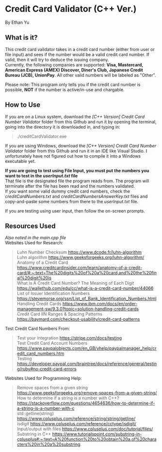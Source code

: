 # Credit Card Validator (C++ Ver.)  
By Ethan Yu  

## What is it?  
This credit card validator takes in a credit card number (either from user or file input) and 
sees if the number would be a valid credit card number. If valid, then it will try to deduce 
the issuing company.  
Currently, the following companies are supported: __Visa, Mastercard, American Express (AMEX)
Discover, Diner's Club, Japanese Credit Bureau (JCB), UnionPay__. All other valid numbers
will be labeled as "Other".  

Please note: This program only tells you if the credit card number is possible, **NOT** if
the number is active/in-use and chargable.  

## How to Use  
If you are on a Linux system, download the _[C++ Version] Credit Card Number Validator_ folder 
from this Github and run it by opening the terminal, going into the directory it is downloaded 
in, and typing in: 
> ./creditCardValidator.exe

If you are using Windows, download the _[C++ Version] Credit Card Number Validator_ folder
from this Github and run it in an IDE like Visual Studio. I unfortunately have not figured 
out how to compile it into a Windows executable yet.

**If you are going to test using File Input, you must put the numbers you want to test in
the _userInput.txt_ file**  
That file is the designated file the program reads from. The program will terminate after
the file has been read and the numbers validated.  
If you want some valid dummy credit card numbers, check the _creditCardNumbers.txt_ and 
_creditCardNumbersAnswerKey.txt_ files and copy-and-paste some numbers from there to 
the _userInput.txt_ file.  

If you are testing using user input, then follow the on-screen prompts.

## Resources Used
_Also noted in the main.cpp file_  
Websites Used for Research:  
> Luhn Number Checksum https://www.dcode.fr/luhn-algorithm  
> Luhn algorithm https://www.geeksforgeeks.org/luhn-algorithm/  
> Anatomy of a Credit Card https://www.creditcardinsider.com/learn/anatomy-of-a-credit-card/#:~:text=The%20digits%20of%20a%20card,and%20the%20final%20digit%20is  
> What Is A Credit Card Number? The Meaning of Each Digit https://wallethub.com/edu/cc/what-is-a-credit-card-number/44066  
> List of Issuer Identification Numbers https://stevemorse.org/ssn/List_of_Bank_Identification_Numbers.html  
> Handling Credit Cards https://www.ibm.com/docs/en/order-management-sw/9.3.0?topic=solution-handling-credit-cards  
> Credit Card IIN Ranges & Spacing Patterns https://baymard.com/checkout-usability/credit-card-patterns  

Test Credit Card Numbers From:  
> Test your integration https://stripe.com/docs/testing  
> Test Credit Card Account Numbers https://www.paypalobjects.com/en_GB/vhelp/paypalmanager_help/credit_card_numbers.htm  
> Testing https://developer.paypal.com/braintree/docs/reference/general/testing/ruby#no-credit-card-errors  

Websites Used for Programming Help:  
> Remove spaces from a given string https://www.geeksforgeeks.org/remove-spaces-from-a-given-string/  
> How to determine if a string is a number with C++? https://stackoverflow.com/questions/4654636/how-to-determine-if-a-string-is-a-number-with-c  
> std::getline(string) https://www.cplusplus.com/reference/string/string/getline/  
> isdigit https://www.cplusplus.com/reference/cctype/isdigit/  
> Input/output with files https://www.cplusplus.com/doc/tutorial/files/  
> Substring in C++ https://www.tutorialspoint.com/substring-in-cplusplus#:~:text=A%20function%20to%20obtain%20a,of%20characters%20in%20a%20substring.  

